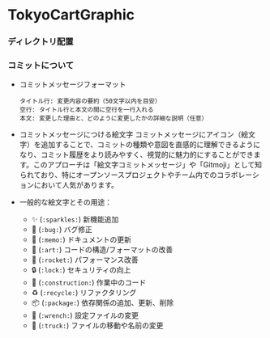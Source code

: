 # TokyoCartGraphic
### ディレクトリ配置

### コミットについて
- コミットメッセージフォーマット
  ```
  タイトル行: 変更内容の要約（50文字以内を目安）
  空行: タイトル行と本文の間に空行を一行入れる
  本文: 変更した理由と、どのように変更したかの詳細な説明（任意）
  ```
- コミットメッセージにつける絵文字
コミットメッセージにアイコン（絵文字）を追加することで、コミットの種類や意図を直感的に理解できるようになり、コミット履歴をより読みやすく、視覚的に魅力的にすることができます。このアプローチは「絵文字コミットメッセージ」や「Gitmoji」として知られており、特にオープンソースプロジェクトやチーム内でのコラボレーションにおいて人気があります。

- 一般的な絵文字とその用途：
  - ✨ (`:sparkles:`) 新機能追加
  - 🐛 (`:bug:`) バグ修正
  - 📝 (`:memo:`) ドキュメントの更新
  - 🎨 (`:art:`) コードの構造/フォーマットの改善
  - 🚀 (`:rocket:`) パフォーマンス改善
  - 🔒 (`:lock:`) セキュリティの向上
  - 🚧 (`:construction:`) 作業中のコード
  - ♻️ (`:recycle:`) リファクタリング
  - 📦 (`:package:`) 依存関係の追加、更新、削除
  - 🔧 (`:wrench:`) 設定ファイルの変更
  - 🚚 (`:truck:`) ファイルの移動や名前の変更
